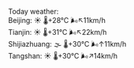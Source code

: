 Today weather:  
Beijing: ☀️   🌡️+28°C 🌬️↖11km/h  
Tianjin: ☀️   🌡️+31°C 🌬️↖22km/h  
Shijiazhuang: 🌫  🌡️+30°C 🌬️↑11km/h  
Tangshan: ☀️   🌡️+30°C 🌬️↗14km/h  
